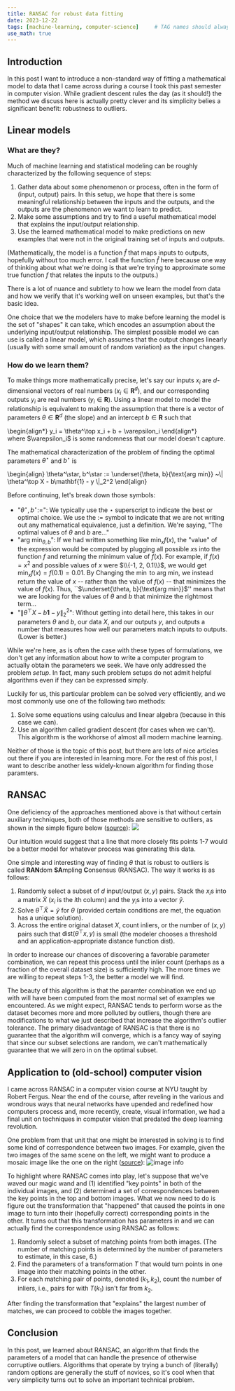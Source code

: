 ```yaml
---
title: RANSAC for robust data fitting
date: 2023-12-22
tags: [machine-learning, computer-science]     # TAG names should always be lowercase
use_math: true
---
```


## Introduction
In this post I want to introduce a non-standard way of fitting a mathematical model to data
that I came across during a course I took this past semester in computer vision. While gradient
descent rules the day (as it should!) the method we discuss here is actually pretty clever and
its simplicity belies a significant benefit: robustness to outliers.

## Linear models
### What are they?
Much of machine learning and statistical modeling can be roughly characterized by the following sequence of steps:
1. Gather data about some phenomenon or process, often in the form of (input, output) pairs.
   In this setup, we hope that there is some meaningful relationship between the inputs and the outputs,
   and the outputs are the phenomenon we want to learn to predict.
2. Make some assumptions and try to find a useful mathematical model that explains the input/output relationship.
3. Use the learned mathematical model to make predictions on new examples that were not in the original
   training set of inputs and outputs.

(Mathematically, the model is a function $\hat f$ that maps inputs to outputs, hopefully
without too much error. I call the function $\hat f$ here because one way of thinking about
what we're doing is that we're trying to approximate some true function $f$ that relates the
inputs to the outputs.)

There is a lot of nuance and subtlety to how we learn the model from data and how we verify
that it's working well on unseen examples, but that's the basic idea.

One choice that we the modelers have to make before learning the model is the set of "shapes" it can take,
which encodes an assumption about the underlying input/output relationship. The simplest
possible model we can use is called a linear model, which assumes that the output
changes linearly (usually with some small amount of random variation) as the input changes.

### How do we learn them?
To make things more mathematically precise, let's say our inputs $x_i$ are $d$-dimensional
vectors of real numbers ($x_i \in \mathbf{R}^d$), and our corresponding outputs
$y_i$ are real numbers ($y_i \in \mathbf{R}$). Using a linear model to model the
relationship is equivalent to making the assumption that there is a vector of
parameters $\theta \in \mathbf{R}^d$ (the slope) and an intercept $b \in \mathbf{R}$
such that
<div>
\begin{align*}
    y_i = \theta^\top x_i + b + \varepsilon_i
\end{align*}
</div>
where $\varepsilon_i$ is some randomness that our model doesn't capture.

The mathematical characterization of the problem of finding the optimal parameters $\theta^\star$
and $b^\star$ is
<div>
\begin{align}
    \theta^\star, b^\star := \underset{\theta, b}{\text{arg min}} ~\| \theta^\top X - b\mathbf{1} - y \|_2^2
\end{align}
</div>

Before continuing, let's break down those symbols:
* "$\theta^\star, b^\star :=$": We typically use the $\star$ superscript to indicate the best or optimal
  choice. We use the $:=$ symbol to indicate that we are not writing out any mathematical equivalence, just a definition.
  We're saying, "The optimal values of $\theta$ and $b$ are..."
* "$\text{arg min}_{\theta, b}$": If we had written something like $\min_x f(x)$, the "value" of the expression
  would be computed by plugging all possible $x$s into the function $f$ and returning the minimum value of $f(x)$.
  For example, if $f(x) = x^2$ and possible values of $x$ were $\\{-1, 2, 0.1\\}$, we would get
  $\min_x f(x) = f(0.1) = 0.01$. By Changing the $\min$ to $\text{arg min}$, we instead return the value of $x$
  -- rather than the value of $f(x)$ -- that minimizes the value of $f(x)$. Thus, ``$\underset{\theta, b}{\text{arg min}}$''
  means that we are looking for the values of $\theta$ and $b$ that minimize the rightmost term...
* "$\| \theta^\top X - b\mathbf{1} - y \|_2^2$": Without getting into detail here, this takes in our parameters $\theta$
  and $b$, our data $X$, and our outputs $y$, and outputs a number that measures how well our parameters match inputs
  to outputs. (Lower is better.)

While we're here, as is often the case with these types of formulations, we don't get any information about how to
write a computer program to actually obtain the parameters we seek. We have only addressed the problem
*setup*. In fact, many such problem setups do not admit helpful algorithms even if they can be expressed
simply.

Luckily for us, this particular problem can be solved very efficiently, and we most commonly use one of the following
two methods:
1. Solve some equations using calculus and linear algebra (because in this case we can).
2. Use an algorithm called gradient descent (for cases when we can't). This algorithm
   is the workhorse of almost all modern machine learning.

Neither of those is the topic of this post, but there are lots of nice articles
out there if you are interested in learning more. For the rest of _this_ post, I want
to describe another less widely-known algorithm for finding those paramters.

## RANSAC
One deficiency of the approaches mentioned above is that without certain auxiliary techniques,
both of those methods are sensitive to outliers, as shown in the simple figure below ([source](https://tillbe.github.io/outlier-influence-identification.html)):
![](outlier.png)

Our intuition would suggest that a line that more closely fits points 1-7 would be a better model for whatever
process was generating this data.

One simple and interesting way of finding $\theta$
that is robust to outliers is called **RAN**dom **SA**mpling **C**onsensus (RANSAC).
The way it works is as follows:
1. Randomly select a subset of $d$ input/output $(x, y)$ pairs. Stack the $x_i$s into a matrix $\tilde X$
   ($x_i$ is the $i$th column) and the $y_i$s into a vector $\tilde y$.
2. Solve $\theta^\top \tilde X = \tilde y$ for $\theta$ (provided certain conditions are met, the equation
   has a unique solution).
3. Across the entire original dataset $X$, count inliers, or the number of $(x, y)$ pairs such that
   $\text{dist}(\theta^\top x, y)$ is small (the modeler chooses a threshold and an application-appropriate
   distance function $\text{dist}$).

In order to increase our chances of discovering a favorable parameter combination, we can repeat this
process until the inlier count (perhaps as a fraction of the overall dataset size) is sufficiently high.
The more times we are willing to repeat steps 1-3, the better a model we will find.

The beauty of this algorithm is that the paramter combination we end up with will have been computed from
the most normal set of examples we encountered. As we might expect, RANSAC tends to perform worse as the dataset becomes
more and more polluted by outliers, though there are modifications to what we just described that increase the
algorithm's outlier tolerance. The primary disadvantage of RANSAC is that there is no guarantee
that the algorithm will converge, which is a fancy way of saying that since our subset selections are random,
we can't mathematically guarantee that we will zero in on the optimal subset.

## Application to (old-school) computer vision
I came across RANSAC in a computer vision course at NYU taught by Robert Fergus. Near the end of the course,
after reveling in the various and wondrous ways that neural networks have upended and redefined how computers process
and, more recently, create, visual information, we had a final unit on techniques in computer vision that
predated the deep learning revolution.

One problem from that unit that one might be interested in solving is to find some kind of correspondence between
two images. For example, given the two images of the same scene on the left, we might want to produce
a mosaic image like the one on the right ([source](https://cs.nyu.edu/~fergus/teaching/vision/12_descriptors_matching.pdf)):
![image info](mosaic.png)

To highlight where RANSAC comes into play, let's suppose that we've waved our magic wand and
(1) identified "key points" in both of the individual images, and (2) determined
a set of correspondences between the key points in the top and bottom images. What we now need
to do is figure out the transformation that "happened" that caused the points in one image to turn
into their (hopefully correct) corresponding points in the other. It turns out that this transformation
has parameters in and we can actually find the correspondence using RANSAC as follows:
1. Randomly select a subset of matching points from both images. (The number of matching points is determined by the
   number of parameters to estimate, in this case, 6.)
2. Find the parameters of a transformation $T$ that would turn points in one image into their matching points in the other.
3. For each matching pair of points, denoted $(k_1, k_2)$, count the number of inliers, i.e., pairs for with $T(k_1)$
   isn't far from $k_2$.

After finding the transformation that "explains" the largest number of matches, we can proceed to cobble the images
together.

## Conclusion
In this post, we learned about RANSAC, an algorithm that finds the parameters of a model that can handle the presence
of otherwise corruptive outliers. Algorithms that operate by trying a bunch of (literally) random options are generally
the stuff of novices, so it's cool when that very simplicity turns out to solve an important technical problem.
